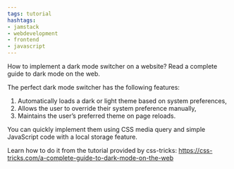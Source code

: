```yaml
---
tags: tutorial
hashtags:
- jamstack
- webdevelopment
- frontend
- javascript
---
```


How to implement a dark mode switcher on a website? Read a complete guide to dark mode on the web.

The perfect dark mode switcher has the following features:
1. Automatically loads a dark or light theme based on system preferences,
2. Allows the user to override their system preference manually,
3. Maintains the user’s preferred theme on page reloads.

You can quickly implement them using CSS media query and simple JavaScript code with a local storage feature.

Learn how to do it from the tutorial provided by css-tricks: https://css-tricks.com/a-complete-guide-to-dark-mode-on-the-web